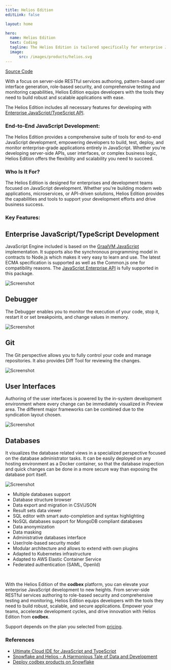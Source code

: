 ```yaml
---
title: Helios Edition
editLink: false

layout: home

hero:
  name: Helios Edition
  text: Coding
  tagline: The Helios Edition is tailored specifically for enterprise JavaScript/TypeScript development, providing a powerful set of features to accelerate your development workflow
  image:
      src: /images/products/helios.svg
---
```


<div class="product-tag"><a href="https://github.com/codbex/codbex-helios" target="_blank" class="product-link">Source Code</a></div>

With a focus on server-side RESTful services authoring, pattern-based user interface generation, role-based security, and comprehensive testing and monitoring capabilities, Helios Edition equips developers with the tools they need to build robust and scalable applications with ease.

The Helios Edition includes all necessary features for developing with <a href="/documentation/platform/sdk/" target="_blank">Enterprise JavaScript/TypeScript API</a>.

### End-to-End JavaScript Development:

The Helios Edition provides a comprehensive suite of tools for end-to-end JavaScript development, empowering developers to build, test, deploy, and monitor enterprise-grade applications entirely in JavaScript. Whether you're developing server-side APIs, user interfaces, or complex business logic, Helios Edition offers the flexibility and scalability you need to succeed.

### Who Is It For?

The Helios Edition is designed for enterprises and development teams focused on JavaScript development. Whether you're building modern web applications, microservices, or API-driven solutions, Helios Edition provides the capabilities and tools to support your development efforts and drive business success.

### Key Features:

<div class="content">
<section>
    <div class="container flex">
        <div class="text">
            <h2>Enterprise JavaScript/TypeScript Development</h2>
            <p>JavaScript Engine included is based on the <a href="https://www.graalvm.org/latest/reference-manual/js/" target="_blank">GraalVM JavaScript</a> 
            implementation. It supports also the synchronous programming model in contracts to 
            Node.js which makes it very easy to learn and use. The latest ECMA specification 
            is supported as well as the Common.js one for compatibility reasons. 
            The <a href="/documentation/platform/sdk/" target="_blank">JavaScript Enterprise API</a> is fully supported in this package.</p>
        </div>
        <div class="image">
            <img src="/images/features/js-editor.png" alt="Screenshot" class="screenshot editable" />
        </div>
    </div>
</section>

<section>
    <div class="container flex">
        <div class="text">
            <h2>Debugger</h2>
            <p>The Debugger enables you to monitor the execution of your code, stop it, 
            restart it or set breakpoints, and change values in memory.</p>
        </div>
        <div class="image">
            <img src="/images/features/debugger-perspective.png" alt="Screenshot" class="screenshot editable" />
        </div>
    </div>
</section>

<section>
    <div class="container flex">
        <div class="text">
            <h2>Git</h2>
            <p>The Git perspective allows you to fully control your code and manage repositories.
            It also provides Diff Tool for reviewing the changes.</p>
        </div>
        <div class="image">
            <img src="/images/features/git-perspective.png" alt="Screenshot" class="screenshot editable" />
        </div>
    </div>
</section>

<section>
    <div class="container flex">
        <div class="text">
            <h2>User Interfaces</h2>
            <p>Authoring of the user interfaces is powered by the in-system development environment 
            where every change can be immediately visualized in Preview area. 
            The different major frameworks can be combined due to the syndication layout chosen.</p>
        </div>
        <div class="image">
            <img src="/images/features/ui-widgets.png" alt="Screenshot" class="screenshot editable" />
        </div>
    </div>
</section>

<section>
    <div class="container flex">
        <div class="text">
            <h2>Databases</h2>
            <p>It visualizes the database related views in a specialized perspective focused on the database 
            administrator tasks. It can be easily deployed on any hosting environment as a Docker container, 
            so that the database inspection and quick changes can be done in a more secure way than exposing 
            the database port itself.</p>
        </div>
        <div class="image">
            <img src="/images/features/database-perspective.png" alt="Screenshot" class="screenshot editable" />
        </div>
    </div>
</section>
</div>

* Multiple databases support
* Database structure browser
* Data export and migration in CSV/JSON
* Result sets data viewer
* SQL editor with smart auto-completion and syntax highlighting
* NoSQL databases support for MongoDB compliant databases
* Data anonymization
* Data masking
* Administrative databases interface
* User/role-based security model
* Modular architecture and allows to extend with own plugins
* Adapted to Kubernetes infrastructure
* Adapted to AWS Elastic Container Service
* Federated authentication (SAML, OpenId)

<br>

With the Helios Edition of the <b>codbex</b> platform, you can elevate your enterprise JavaScript development to new heights. From server-side RESTful services authoring to role-based security and comprehensive testing and monitoring, Helios Edition equips developers with the tools they need to build robust, scalable, and secure applications. Empower your teams, accelerate development cycles, and drive innovation with Helios Edition from <b>codbex</b>.

Support depends on the plan you selected from [pricing](/pricing/).

### References

* [Ultimate Cloud IDE for JavaScript and TypeScript](/marketing/2023/09/26/helios-ultimate-cloud-ide-for-javascript-and-typescript)
* [Snowflake and Helios - A Harmonious Tale of Data and Development](/technology/2024/04/03/snowflake-and-helios)
* [Deploy codbex products on Snowflake](/technology/2024/09/11/deploy-codbex-products-on-snowflake)
